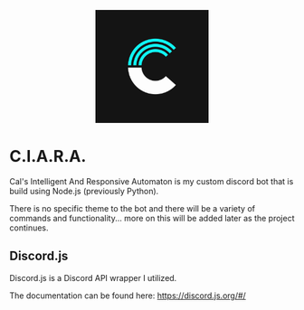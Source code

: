 ﻿<p align="center">
  <img src="images/CiaraLogo.jpg" width="200">
</p>

# C.I.A.R.A.

Cal's Intelligent And Responsive Automaton is my custom discord bot that is build using Node.js (previously Python).

There is no specific theme to the bot and there will be a variety of commands and functionality... more on this will be added later as the project continues.

## Discord.js

Discord.js is a Discord API wrapper I utilized.

The documentation can be found here: https://discord.js.org/#/
